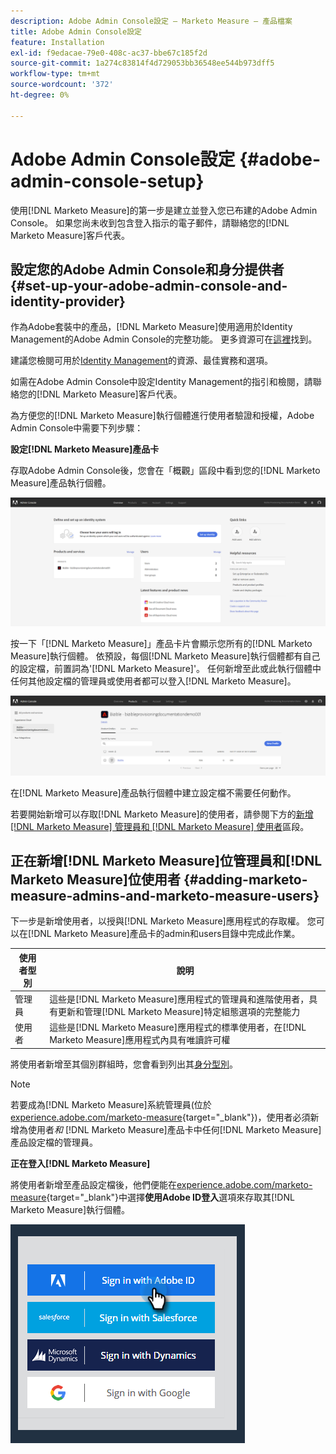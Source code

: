 ```yaml
---
description: Adobe Admin Console設定 — Marketo Measure — 產品檔案
title: Adobe Admin Console設定
feature: Installation
exl-id: f9edacae-79e0-408c-ac37-bbe67c185f2d
source-git-commit: 1a274c83814f4d729053bb36548ee544b973dff5
workflow-type: tm+mt
source-wordcount: '372'
ht-degree: 0%

---
```


# Adobe Admin Console設定 {#adobe-admin-console-setup}

使用[!DNL Marketo Measure]的第一步是建立並登入您已布建的Adobe Admin Console。 如果您尚未收到包含登入指示的電子郵件，請聯絡您的[!DNL Marketo Measure]客戶代表。

## 設定您的Adobe Admin Console和身分提供者 {#set-up-your-adobe-admin-console-and-identity-provider}

作為Adobe套裝中的產品，[!DNL Marketo Measure]使用適用於Identity Management的Adobe Admin Console的完整功能。 更多資源可在[這裡](https://helpx.adobe.com/tw/enterprise/using/admin-console.html)找到。

建議您檢閱可用於[Identity Management](https://helpx.adobe.com/tw/enterprise/using/set-up-identity.html)的資源、最佳實務和選項。

如需在Adobe Admin Console中設定Identity Management的指引和檢閱，請聯絡您的[!DNL Marketo Measure]客戶代表。

為方便您的[!DNL Marketo Measure]執行個體進行使用者驗證和授權，Adobe Admin Console中需要下列步驟：

**設定[!DNL Marketo Measure]產品卡**

存取Adobe Admin Console後，您會在「概觀」區段中看到您的[!DNL Marketo Measure]產品執行個體。

![](assets/adobe-admin-console-setup-1.png)

按一下「[!DNL Marketo Measure]」產品卡片會顯示您所有的[!DNL Marketo Measure]執行個體。 依預設，每個[!DNL Marketo Measure]執行個體都有自己的設定檔，前置詞為&#39;[!DNL Marketo Measure]&#39;。 任何新增至此或此執行個體中任何其他設定檔的管理員或使用者都可以登入[!DNL Marketo Measure]。

![](assets/adobe-admin-console-setup-2.png)

在[!DNL Marketo Measure]產品執行個體中建立設定檔不需要任何動作。

若要開始新增可以存取[!DNL Marketo Measure]的使用者，請參閱下方的[新增 [!DNL Marketo Measure] 管理員和 [!DNL Marketo Measure] 使用者](#adding-marketo-measure-admins-and-marketo-measure-users)區段。

## 正在新增[!DNL Marketo Measure]位管理員和[!DNL Marketo Measure]位使用者 {#adding-marketo-measure-admins-and-marketo-measure-users}

下一步是新增使用者，以授與[!DNL Marketo Measure]應用程式的存取權。 您可以在[!DNL Marketo Measure]產品卡的admin和users目錄中完成此作業。

| 使用者型別 | 說明 |
|---|---|
| 管理員 | 這些是[!DNL Marketo Measure]應用程式的管理員和進階使用者，具有更新和管理[!DNL Marketo Measure]特定組態選項的完整能力 |
| 使用者 | 這些是[!DNL Marketo Measure]應用程式的標準使用者，在[!DNL Marketo Measure]應用程式內具有唯讀許可權 |

將使用者新增至其個別群組時，您會看到列出其[身分型別](https://helpx.adobe.com/tw/enterprise/using/set-up-identity.html)。

>[!NOTE]
>
>若要成為[!DNL Marketo Measure]系統管理員(位於[experience.adobe.com/marketo-measure](https://experience.adobe.com/marketo-measure){target="_blank"})，使用者必須新增為使用者&#x200B;_和_ [!DNL Marketo Measure]產品卡中任何[!DNL Marketo Measure]產品設定檔的管理員。

**正在登入[!DNL Marketo Measure]**

將使用者新增至產品設定檔後，他們便能在[experience.adobe.com/marketo-measure](https://experience.adobe.com/marketo-measure){target="_blank"}中選擇&#x200B;**使用Adobe ID登入**&#x200B;選項來存取其[!DNL Marketo Measure]執行個體。

![](assets/adobe-admin-console-setup-3.png)
